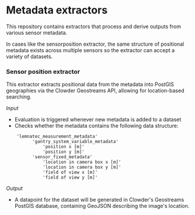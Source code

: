 # Metadata extractors

This repository contains extractors that process and derive outputs from various sensor metadata. 

In cases like the sensorposition extractor, the same structure of positional metadata exists across multiple 
sensors so the extractor can accept a variety of datasets.


### Sensor position extractor
This extractor extracts positional data from the metadata into PostGIS geographies via the Clowder
Geostreams API, allowing for location-based searching. 

_Input_

  - Evaluation is triggered whenever new metadata is added to a dataset
  - Checks whether the metadata contains the following data structure:
```
    'lemnatec_measurement_metadata'
          'gantry_system_variable_metadata'
              'position x [m]'
              'position y [m]'
          'sensor_fixed_metadata'
              'location in camera box x [m]'
              'location in camera box y [m]'
              'field of view x [m]'
              'field of view y [m]'
```
  			
_Output_

  - A datapoint for the dataset will be generated in Clowder's Geostreams PostGIS database,
    containing GeoJSON describing the image's location.
  